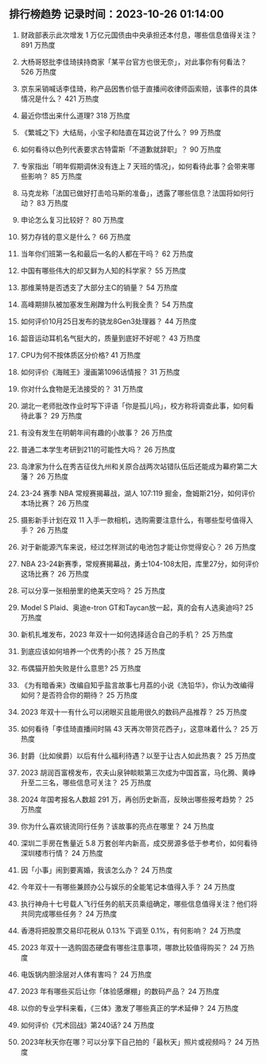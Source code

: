 
## 排行榜趋势 记录时间：2023-10-26 01:14:00
  
  1. 财政部表示此次增发 1 万亿元国债由中央承担还本付息，哪些信息值得关注？ 891 万热度
    
  2. 大杨哥怒批李佳琦挟持商家「某平台官方也很无奈」，对此事你有何看法？ 526 万热度
    
  3. 京东采销喊话李佳琦，称产品因售价低于直播间收律师函索赔，该事件的具体情况是什么？ 421 万热度
    
  4. 最近你悟出来什么道理? 318 万热度
    
  5. 《繁城之下》大结局，小宝子和陆直在耳边说了什么？ 99 万热度
    
  6. 如何看待以色列代表要求古特雷斯「不道歉就辞职」？ 90 万热度
    
  7. 专家指出「明年假期调休没有连上 7 天班的情况」，如何看待此事？会带来哪些影响？ 85 万热度
    
  8. 马克龙称「法国已做好打击哈马斯的准备」，透露了哪些信息？法国将如何行动？ 83 万热度
    
  9. 申论怎么复习比较好？ 80 万热度
    
  10. 努力存钱的意义是什么？ 66 万热度
    
  11. 当年你们班第一名和最后一名的人都在干吗？ 62 万热度
    
  12. 中国有哪些伟大的却又鲜为人知的科学家？ 55 万热度
    
  13. 那维莱特是否透支了大部分主C的销量？ 54 万热度
    
  14. 高峰期排队被加塞发生剐蹭为什么判我全责？ 54 万热度
    
  15. 如何评价10月25日发布的骁龙8Gen3处理器？ 44 万热度
    
  16. 韶音运动耳机名气挺大的，质量到底好不好呢？ 43 万热度
    
  17. CPU为何不按体质区分价格? 41 万热度
    
  18. 如何评价《海贼王》漫画第1096话情报？ 31 万热度
    
  19. 你对什么食物是无法接受的？ 31 万热度
    
  20. 湖北一老师批改作业时写下评语「你是孤儿吗」，校方称将调查此事，如何看待此事？ 29 万热度
    
  21. 有没有发生在明朝年间有趣的小故事？ 26 万热度
    
  22. 普通二本学生考研到211的可能性大吗？ 26 万热度
    
  23. 岛津家为什么在秀吉征伐九州和关原合战两次站错队伍后还能成为幕府第二大藩？ 26 万热度
    
  24. 23-24 赛季 NBA 常规赛揭幕战，湖人 107:119 掘金，詹姆斯21分，如何评价本场比赛？ 26 万热度
    
  25. 摄影新手计划在双 11 入手一款相机，选购需要注意什么，有哪些型号值得入手？ 26 万热度
    
  26. 对于新能源汽车来说，经过怎样测试的电池包才能让你觉得安心？ 26 万热度
    
  27. NBA 23-24新赛季，常规赛揭幕战，勇士104-108太阳，库里27分，如何评价这场比赛？ 26 万热度
    
  28. 可以分享一张相册里的绝美天空吗？ 25 万热度
    
  29. Model S Plaid、奥迪e-tron GT和Taycan放一起，真的会有人选奥迪吗? 25 万热度
    
  30. 新机扎堆发布，2023 年双十一如何选择适合自己的手机？ 25 万热度
    
  31. 到底应该如何培养一个优秀的小孩？ 25 万热度
    
  32. 布偶猫开脸失败是什么意思? 25 万热度
    
  33. 《为有暗香来》改编自知乎盐言故事七月荔的小说《洗铅华》，你认为改编得如何？是否符合你的期待？ 25 万热度
    
  34. 2023 年双十一有什么可以闭眼买且能用很久的数码产品推荐？ 25 万热度
    
  35. 如何看待「李佳琦直播间时隔 43 天再次带货花西子」，这意味着什么？ 25 万热度
    
  36. 封爵（比如侯爵）以后有什么福利待遇？以至于让古人如此热衷？ 25 万热度
    
  37. 2023 胡润百富榜发布，农夫山泉钟睒睒第三次成为中国首富，马化腾、黄峥升至二三名，哪些信息可关注？ 25 万热度
    
  38. 2024 年国考报名人数超 291 万，再创历史新高，反映出哪些报考趋势？ 25 万热度
    
  39. 你为什么喜欢镜流同行任务？该故事的亮点在哪里？ 24 万热度
    
  40. 深圳二手房在售量近 5.8 万套创年内新高，成交房源多低于参考价，如何看待深圳楼市行情？ 24 万热度
    
  41. 因「小事」闹到要离婚，我该怎么办？ 24 万热度
    
  42. 今年双十一有哪些兼顾办公与娱乐的全能笔记本值得入手？ 24 万热度
    
  43. 执行神舟十七号载人飞行任务的航天员乘组确定，哪些信息值得关注？他们将共同完成哪些任务？ 24 万热度
    
  44. 香港将把股票交易印花税从 0.13% 下调至 0.1%，有何影响？ 24 万热度
    
  45. 2023 年双十一选购固态硬盘有哪些注意事项，哪款比较值得购买？ 24 万热度
    
  46. 电饭锅内胆涂层对人体有害吗？ 24 万热度
    
  47. 2023 年有哪些买后让你「体验感爆棚」的数码产品？ 24 万热度
    
  48. 以你的专业学科来看，《三体》激发了哪些真正的学术延伸？ 24 万热度
    
  49. 如何评价《咒术回战》第240话? 24 万热度
    
  50. 2023年秋天你在哪？可以分享下自己拍的「最秋天」照片或视频吗？ 24 万热度
    